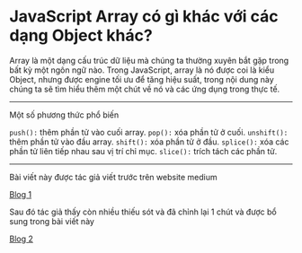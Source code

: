 # JavaScript Array có gì khác với các dạng Object khác?

Array là một dạng cấu trúc dữ liệu mà chúng ta thường xuyên bắt gặp trong bất kỳ một ngôn ngữ nào. Trong JavaScript, array là nó được coi là kiểu Object, nhưng được engine tối ưu để tăng hiệu suất, trong nội dung này chúng ta sẽ tìm hiểu thêm một chút về nó và các ứng dụng trong thực tế.

---

Một số phương thức phổ biến

`push():` thêm phần tử vào cuối array.
`pop():` xóa phần tử ở cuối.
`unshift():` thêm phần tử vào đầu array.
`shift():` xóa phần tử ở đầu.
`splice():` xóa các phần tử liên tiếp nhau sau vị trí chỉ mục.
`slice():` trích tách các phần tử.

---

Bài viết này được tác giả viết trước trên website medium

[Blog 1](https://seandang.medium.com/c%E1%BA%A5u-tr%C3%BAc-d%E1%BB%AF-li%E1%BB%87u-v%E1%BB%9Bi-js-ph%E1%BA%A7n-1-array-3ba00f7c7fb)

Sau đó tác giả thấy còn nhiều thiếu sót và đã chỉnh lại 1 chút và được bổ sung trong bài viết này

[Blog 2](https://viiiprock.com/blog/javascript-array-co-gi-khac-voi-cac-dang-object-khac-6159273308203937b342b092#article)
